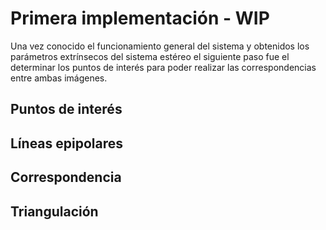 # Primera implementación - WIP

Una vez conocido el funcionamiento general del sistema y obtenidos los parámetros extrínsecos del sistema estéreo
el siguiente paso fue el determinar los puntos de interés para poder realizar las correspondencias entre ambas imágenes.

## Puntos de interés

## Líneas epipolares

## Correspondencia

## Triangulación
